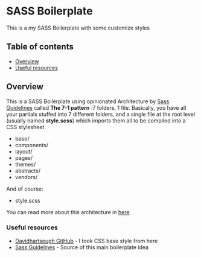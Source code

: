 # SASS Boilerplate

This is a my SASS Boilerplate with some customize styles

## Table of contents

- [Overview](#overview)
- [Useful resources](#useful-resources)

## Overview

This is a SASS Boilerplate using opinionated Architecture by [Sass Guidelines](https://sass-guidelin.es) called **The 7-1 pattern** :7 folders, 1 file. Basically, you have all your partials stuffed into 7 different folders, and a single file at the root level (usually named **style.scss**) which imports them all to be compiled into a CSS stylesheet.

- base/
- components/
- layout/
- pages/
- themes/
- abstracts/
- vendors/

And of course:

- style.scss

You can read more about this architecture in [here](https://sass-guidelin.es/#architecture).

### Useful resources

- [Davidhartsough GitHub](https://github.com/davidhartsough/you-dont-need-bootstrap) - I took CSS base style from here
- [Sass Guidelines](https://sass-guidelin.es) - Source of this main boilerplate idea
